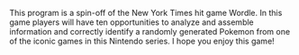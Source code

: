 This program is a spin-off of the New York Times hit game Wordle. In this game players will have ten opportunities to analyze and assemble information and correctly identify a randomly generated Pokemon from one of the iconic games in this Nintendo series. I hope you enjoy this game!
